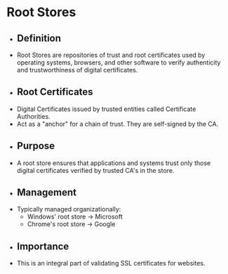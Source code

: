 # Root Stores
- ## Definition
- Root Stores are repositories of trust and root certificates used by operating systems, browsers, and other software to verify authenticity and trustworthiness of digital certificates.
- ## Root Certificates
- Digital Certificates issued by trusted entities called Certificate Authorities.
- Act as a "anchor" for a chain of trust. They are self-signed by the CA.
- ## Purpose
- A root store ensures that applications and systems trust only those digital certificates verified by trusted CA's in the store.
- ## Management
- Typically managed organizationally:
	- Windows' root store -> Microsoft
	- Chrome's root store -> Google
- ## Importance
- This is an integral part of validating SSL certificates for websites.
